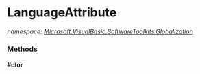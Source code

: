 ﻿
# LanguageAttribute
_namespace: [Microsoft.VisualBasic.SoftwareToolkits.Globalization](N-Microsoft.VisualBasic.SoftwareToolkits.Globalization.md)_



### Methods

#### #ctor




